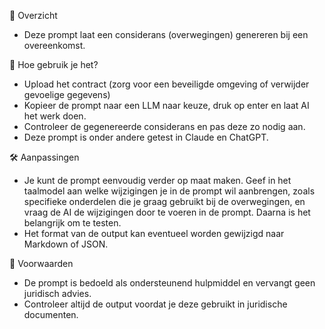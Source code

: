 📌 Overzicht
- Deze prompt laat een considerans (overwegingen) genereren bij een overeenkomst.

🚀 Hoe gebruik je het?
- Upload het contract (zorg voor een beveiligde omgeving of verwijder gevoelige gegevens)
- Kopieer de prompt naar een LLM naar keuze, druk op enter en laat AI het werk doen.
- Controleer de gegenereerde considerans en pas deze zo nodig aan.
- Deze prompt is onder andere getest in Claude en ChatGPT.

🛠 Aanpassingen
- Je kunt de prompt eenvoudig verder op maat maken. Geef in het taalmodel aan welke wijzigingen je in de prompt wil aanbrengen, zoals specifieke onderdelen die je graag gebruikt bij de overwegingen, en vraag de AI de wijzigingen door te voeren in de prompt. Daarna is het belangrijk om te testen.
- Het format van de output kan eventueel worden gewijzigd naar Markdown of JSON.

📖 Voorwaarden
- De prompt is bedoeld als ondersteunend hulpmiddel en vervangt geen juridisch advies.
- Controleer altijd de output voordat je deze gebruikt in juridische documenten.
